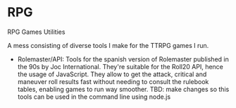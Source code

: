 # RPG
RPG Games Utilities

A mess consisting of diverse tools I make for the TTRPG games I run.

- Rolemaster/API: Tools for the spanish version of Rolemaster published in the 90s by Joc International. They're suitable for the Roll20 API, hence the usage of JavaScript. They allow to get the attack, critical and maneuver roll results fast without needing to consult the rulebook tables, enabling games to run way smoother. TBD: make changes so this tools can be used in the command line using node.js  
